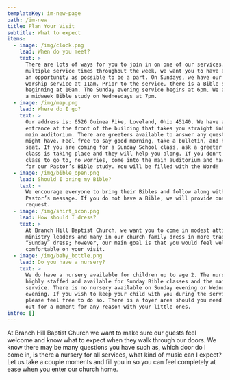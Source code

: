 ```yaml
---
templateKey: im-new-page
path: /im-new
title: Plan Your Visit
subtitle: What to expect
items:
  - image: /img/clock.png
    lead: When do you meet?
    text: >
      There are lots of ways for you to join in on one of our services. With
      multiple service times throughout the week, we want you to have as much of
      an opportunity as possible to be a part. On Sundays, we have our morning
      worship service at 11am. Prior to the service, there is a Bible study hour
      beginning at 10am. The Sunday evening service begins at 6pm. We also have
      a midweek Bible study on Wednesdays at 7pm.
  - image: /img/map.png
    lead: Where do I go?
    text: >
      Our address is: 6526 Guinea Pike, Loveland, Ohio 45140. We have a main
      entrance at the front of the building that takes you straight into the
      main auditorium. There are greeters available to answer any questions you
      might have. Feel free to say good morning, take a bulletin, and have a
      seat. If you are coming for a Sunday School class, ask a greeter where the
      class is taking place and they will help you along. If you don't know what
      class to go to, no worries, come into the main auditorium and have a seat
      for our Pastor’s Bible study. You will be filled with the Word!
  - image: /img/bible_open.png
    lead: Should I bring my Bible?
    text: >
      We encourage everyone to bring their Bibles and follow along with the
      Pastor’s message. If you do not have a Bible, we will provide one on
      request.
  - image: /img/shirt_icon.png
    lead: How should I dress?
    text: >
      At Branch Hill Baptist Church, we want you to come in modest attire. Our
      ministry leaders and many in our church family dress in more traditional
      “Sunday” dress; however, our main goal is that you would feel welcome and
      comfortable on your visit.
  - image: /img/baby_bottle.png
    lead: Do you have a nursery?
    text: >
      We do have a nursery available for children up to age 2. The nursery is
      highly staffed and available for Sunday Bible classes and the main
      service. There is no nursery available on Sunday evening or Wednesday
      evening. If you wish to keep your child with you during the service,
      please feel free to do so. There is a foyer area should you need to sneak
      out for a moment for any reason with your little ones.
intro: []
---
```

At Branch Hill Baptist Church we want to make sure our guests feel welcome and know what to expect when they walk through our doors. We know there may be many questions you have such as, which door do I come in, is there a nursery for all services, what kind of music can I expect? Let us take a couple moments and fill you in so you can feel completely at ease when you enter our church home.